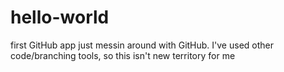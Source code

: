 # hello-world
first GitHub app
just messin around with GitHub. I've used other code/branching tools, so this isn't new territory for me
